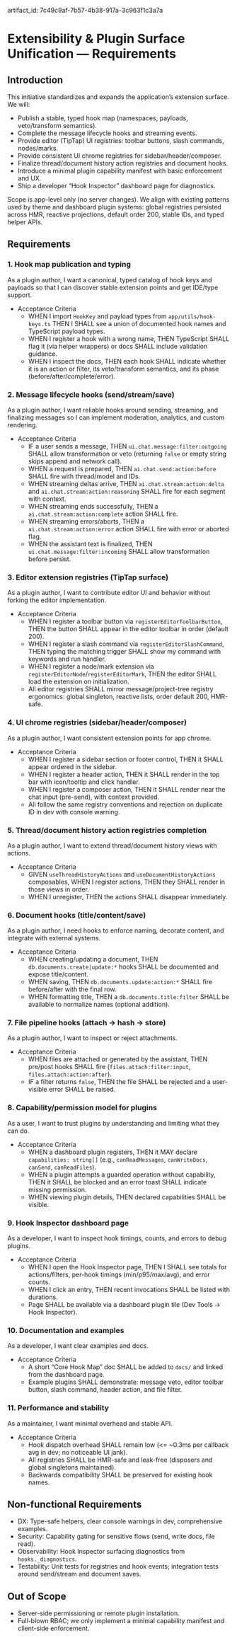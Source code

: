 artifact_id: 7c49c9af-7b57-4b38-917a-3c963f1c3a7a

# Extensibility & Plugin Surface Unification — Requirements

## Introduction

This initiative standardizes and expands the application’s extension surface. We will:

-   Publish a stable, typed hook map (namespaces, payloads, veto/transform semantics).
-   Complete the message lifecycle hooks and streaming events.
-   Provide editor (TipTap) UI registries: toolbar buttons, slash commands, nodes/marks.
-   Provide consistent UI chrome registries for sidebar/header/composer.
-   Finalize thread/document history action registries and document hooks.
-   Introduce a minimal plugin capability manifest with basic enforcement and UX.
-   Ship a developer “Hook Inspector” dashboard page for diagnostics.

Scope is app-level only (no server changes). We align with existing patterns used by theme and dashboard plugin systems: global registries persisted across HMR, reactive projections, default order 200, stable IDs, and typed helper APIs.

## Requirements

### 1. Hook map publication and typing

As a plugin author, I want a canonical, typed catalog of hook keys and payloads so that I can discover stable extension points and get IDE/type support.

-   Acceptance Criteria
    -   WHEN I import `HookKey` and payload types from `app/utils/hook-keys.ts` THEN I SHALL see a union of documented hook names and TypeScript payload types.
    -   WHEN I register a hook with a wrong name, THEN TypeScript SHALL flag it (via helper wrappers) or docs SHALL include validation guidance.
    -   WHEN I inspect the docs, THEN each hook SHALL indicate whether it is an action or filter, its veto/transform semantics, and its phase (before/after/complete/error).

### 2. Message lifecycle hooks (send/stream/save)

As a plugin author, I want reliable hooks around sending, streaming, and finalizing messages so I can implement moderation, analytics, and custom rendering.

-   Acceptance Criteria
    -   IF a user sends a message, THEN `ui.chat.message:filter:outgoing` SHALL allow transformation or veto (returning `false` or empty string skips append and network call).
    -   WHEN a request is prepared, THEN `ai.chat.send:action:before` SHALL fire with thread/model and IDs.
    -   WHEN streaming deltas arrive, THEN `ai.chat.stream:action:delta` and `ai.chat.stream:action:reasoning` SHALL fire for each segment with context.
    -   WHEN streaming ends successfully, THEN a `ai.chat.stream:action:complete` action SHALL fire.
    -   WHEN streaming errors/aborts, THEN a `ai.chat.stream:action:error` action SHALL fire with error or aborted flag.
    -   WHEN the assistant text is finalized, THEN `ui.chat.message:filter:incoming` SHALL allow transformation before persist.

### 3. Editor extension registries (TipTap surface)

As a plugin author, I want to contribute editor UI and behavior without forking the editor implementation.

-   Acceptance Criteria
    -   WHEN I register a toolbar button via `registerEditorToolbarButton`, THEN the button SHALL appear in the editor toolbar in order (default 200).
    -   WHEN I register a slash command via `registerEditorSlashCommand`, THEN typing the matching trigger SHALL show my command with keywords and run handler.
    -   WHEN I register a node/mark extension via `registerEditorNode`/`registerEditorMark`, THEN the editor SHALL load the extension on initialization.
    -   All editor registries SHALL mirror message/project-tree registry ergonomics: global singleton, reactive lists, order default 200, HMR-safe.

### 4. UI chrome registries (sidebar/header/composer)

As a plugin author, I want consistent extension points for app chrome.

-   Acceptance Criteria
    -   WHEN I register a sidebar section or footer control, THEN it SHALL appear ordered in the sidebar.
    -   WHEN I register a header action, THEN it SHALL render in the top bar with icon/tooltip and click handler.
    -   WHEN I register a composer action, THEN it SHALL render near the chat input (pre-send), with context provided.
    -   All follow the same registry conventions and rejection on duplicate ID in dev with console warning.

### 5. Thread/document history action registries completion

As a plugin author, I want to extend thread/document history views with actions.

-   Acceptance Criteria
    -   GIVEN `useThreadHistoryActions` and `useDocumentHistoryActions` composables, WHEN I register actions, THEN they SHALL render in those views in order.
    -   WHEN I unregister, THEN the actions SHALL disappear immediately.

### 6. Document hooks (title/content/save)

As a plugin author, I need hooks to enforce naming, decorate content, and integrate with external systems.

-   Acceptance Criteria
    -   WHEN creating/updating a document, THEN `db.documents.create|update:*` hooks SHALL be documented and expose title/content.
    -   WHEN saving, THEN `db.documents.update:action:*` SHALL fire before/after with the final row.
    -   WHEN formatting title, THEN a `db.documents.title:filter` SHALL be available to normalize names (optional addition).

### 7. File pipeline hooks (attach → hash → store)

As a plugin author, I want to inspect or reject attachments.

-   Acceptance Criteria
    -   WHEN files are attached or generated by the assistant, THEN pre/post hooks SHALL fire (`files.attach:filter:input`, `files.attach:action:after`).
    -   IF a filter returns `false`, THEN the file SHALL be rejected and a user-visible error SHALL be raised.

### 8. Capability/permission model for plugins

As a user, I want to trust plugins by understanding and limiting what they can do.

-   Acceptance Criteria
    -   WHEN a dashboard plugin registers, THEN it MAY declare `capabilities: string[]` (e.g., `canReadMessages`, `canWriteDocs`, `canSend`, `canReadFiles`).
    -   WHEN a plugin attempts a guarded operation without capability, THEN it SHALL be blocked and an error toast SHALL indicate missing permission.
    -   WHEN viewing plugin details, THEN declared capabilities SHALL be visible.

### 9. Hook Inspector dashboard page

As a developer, I want to inspect hook timings, counts, and errors to debug plugins.

-   Acceptance Criteria
    -   WHEN I open the Hook Inspector page, THEN I SHALL see totals for actions/filters, per-hook timings (min/p95/max/avg), and error counts.
    -   WHEN I click an entry, THEN recent invocations SHALL be listed with durations.
    -   Page SHALL be available via a dashboard plugin tile (Dev Tools → Hook Inspector).

### 10. Documentation and examples

As a developer, I want clear examples and docs.

-   Acceptance Criteria
    -   A short “Core Hook Map” doc SHALL be added to `docs/` and linked from the dashboard page.
    -   Example plugins SHALL demonstrate: message veto, editor toolbar button, slash command, header action, and file filter.

### 11. Performance and stability

As a maintainer, I want minimal overhead and stable API.

-   Acceptance Criteria
    -   Hook dispatch overhead SHALL remain low (<= ~0.3ms per callback avg in dev; no noticeable UI jank).
    -   All registries SHALL be HMR-safe and leak-free (disposers and global singletons maintained).
    -   Backwards compatibility SHALL be preserved for existing hook names.

## Non-functional Requirements

-   DX: Type-safe helpers, clear console warnings in dev, comprehensive examples.
-   Security: Capability gating for sensitive flows (send, write docs, file read).
-   Observability: Hook Inspector surfacing diagnostics from `hooks._diagnostics`.
-   Testability: Unit tests for registries and hook events; integration tests around send/stream and document saves.

## Out of Scope

-   Server-side permissioning or remote plugin installation.
-   Full-blown RBAC; we only implement a minimal capability manifest and client-side enforcement.
